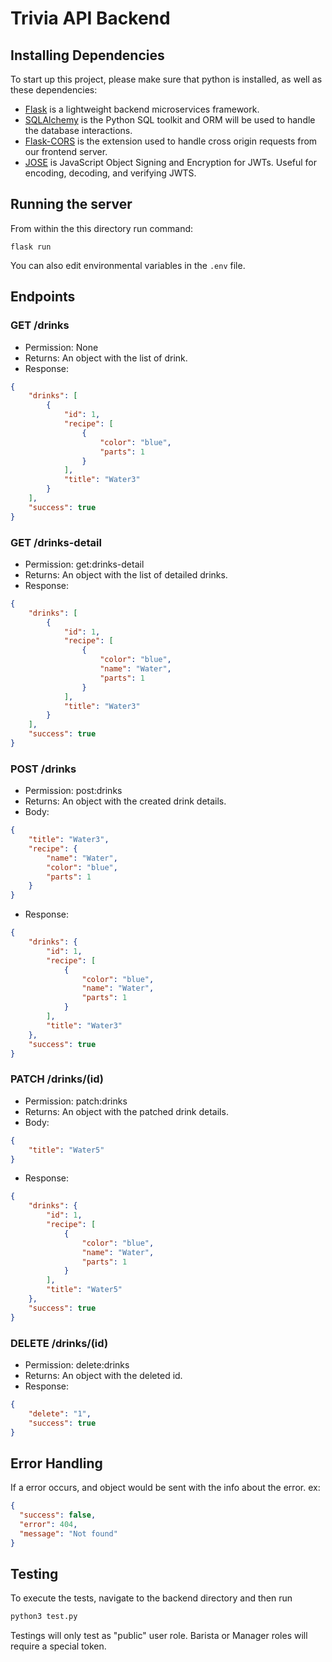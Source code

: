 # Trivia API Backend

## Installing Dependencies
To start up this project, please make sure that python is installed, as well as these dependencies:
- [Flask](http://flask.pocoo.org/) is a lightweight backend microservices framework.
- [SQLAlchemy](https://www.sqlalchemy.org/) is the Python SQL toolkit and ORM will be used to handle the database interactions.
- [Flask-CORS](https://flask-cors.readthedocs.io/en/latest/#) is the extension used to handle cross origin requests from our frontend server.
- [JOSE](https://python-jose.readthedocs.io/en/latest/) is JavaScript Object Signing and Encryption for JWTs. Useful for encoding, decoding, and verifying JWTS.

## Running the server

From within the this directory run command:
```
flask run
```
You can also edit environmental variables in the `.env` file.

## Endpoints

### GET /drinks
- Permission: None
- Returns: An object with the list of drink.
- Response:
```json
{
    "drinks": [
        {
            "id": 1,
            "recipe": [
                {
                    "color": "blue",
                    "parts": 1
                }
            ],
            "title": "Water3"
        }
    ],
    "success": true
}
```
### GET /drinks-detail
- Permission: get:drinks-detail
- Returns: An object with the list of detailed drinks.
- Response:
```json
{
    "drinks": [
        {
            "id": 1,
            "recipe": [
                {
                    "color": "blue",
                    "name": "Water",
                    "parts": 1
                }
            ],
            "title": "Water3"
        }
    ],
    "success": true
}
```
### POST /drinks
- Permission: post:drinks
- Returns: An object with the created drink details.
- Body:
```json
{
    "title": "Water3",
    "recipe": {
        "name": "Water",
        "color": "blue",
        "parts": 1
    }
}
```
- Response:
```json
{
    "drinks": {
        "id": 1,
        "recipe": [
            {
                "color": "blue",
                "name": "Water",
                "parts": 1
            }
        ],
        "title": "Water3"
    },
    "success": true
}
```
### PATCH /drinks/(id)
- Permission: patch:drinks
- Returns: An object with the patched drink details.
- Body:
```json
{
    "title": "Water5"
}
```
- Response:
```json
{
    "drinks": {
        "id": 1,
        "recipe": [
            {
                "color": "blue",
                "name": "Water",
                "parts": 1
            }
        ],
        "title": "Water5"
    },
    "success": true
}
```
### DELETE /drinks/(id)
- Permission: delete:drinks
- Returns: An object with the deleted id.
- Response:
```json
{
    "delete": "1",
    "success": true
}
```
## Error Handling
If a error occurs, and object would be sent with the info about the error. ex:
```json
{
  "success": false,
  "error": 404,
  "message": "Not found"
}
```
## Testing
To execute the tests, navigate to the backend directory and then run
```bash
python3 test.py
```
Testings will only test as "public" user role. Barista or Manager roles will require a special token.